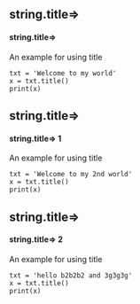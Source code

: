 ## string.title=>
#### string.title=>
An example for using title
```
txt = 'Welcome to my world'
x = txt.title()
print(x)
```

## string.title=>
#### string.title=> 1
An example for using title
```
txt = 'Welcome to my 2nd world'
x = txt.title()
print(x)
```

## string.title=>
#### string.title=> 2
An example for using title
```
txt = 'hello b2b2b2 and 3g3g3g'
x = txt.title()
print(x)
```
